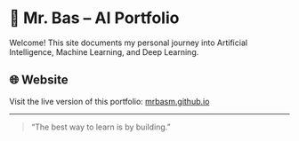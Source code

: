 
# 🧠 Mr. Bas – AI Portfolio

Welcome! This site documents my personal journey into Artificial Intelligence, Machine Learning, and Deep Learning.

## 🌐 Website

Visit the live version of this portfolio: [mrbasm.github.io](https://mrbasm.github.io)

---

> “The best way to learn is by building.”
